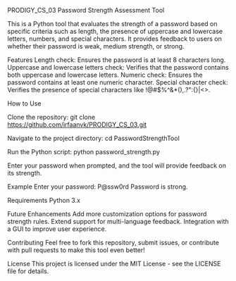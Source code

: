 PRODIGY_CS_03
Password Strength Assessment Tool

This is a Python tool that evaluates the strength of a password based on specific criteria such as length, the presence of uppercase and lowercase letters, numbers, and special characters. It provides feedback to users on whether their password is weak, medium strength, or strong.

Features Length check: Ensures the password is at least 8 characters long. Uppercase and lowercase letters check: Verifies that the password contains both uppercase and lowercase letters. Numeric check: Ensures the password contains at least one numeric character. Special character check: Verifies the presence of special characters like !@#$%^&*(),.?":{}|<>.

How to Use

Clone the repository: git clone https://github.com/irfaanvk/PRODIGY_CS_03.git

Navigate to the project directory: cd PasswordStrengthTool

Run the Python script: python password_strength.py

Enter your password when prompted, and the tool will provide feedback on its strength.

Example Enter your password: P@ssw0rd Password is strong.

Requirements Python 3.x

Future Enhancements Add more customization options for password strength rules. Extend support for multi-language feedback. Integration with a GUI to improve user experience.

Contributing Feel free to fork this repository, submit issues, or contribute with pull requests to make this tool even better!

License This project is licensed under the MIT License - see the LICENSE file for details.
